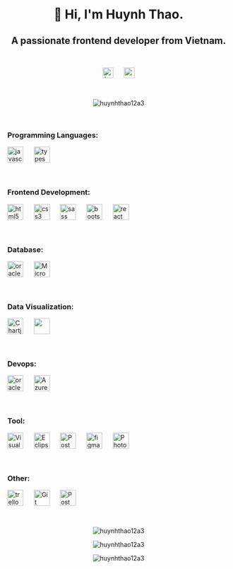 <h1 align="center">👋 Hi, I'm Huynh Thao.</h1>
<h2 align="center">A passionate frontend developer from Vietnam.</h2>
&nbsp;
<p align="center"> <img src="https://komarev.com/ghpvc/?username=huynhthao12a3&label=Profile%20views&color=0e75b6&style=flat" alt="huynhthao12a3" height="24"/>
 &nbsp;&nbsp;&nbsp;&nbsp; 
<img src="https://img.shields.io/badge/Gmail-huynhthao12a3@gmail.com-F9FAFB?logo=gmail&logoColor=EA4335&color=ff69b4" alt="gmail" height="24"/>
</p>
&nbsp;
<p align="center"> <span href="#"><img src="https://github-profile-trophy.vercel.app/?username=huynhthao12a3" alt="huynhthao12a3" /></span> </p>

&nbsp;

<h3 align="left">Programming Languages:</h3>
<span > <img src="https://img.shields.io/badge/Javascript-F9FAFB?logo=javascript&logoColor=e3ca05" alt="javascript" height="36"/> </span>
&nbsp;&nbsp;&nbsp;&nbsp; 
<span > <img src="https://img.shields.io/badge/Typescript-F9FAFB?logo=typescript&logoColor=3178C6" alt="typescript" height="36"/> </span>

&nbsp;

<h3 align="left">Frontend Development:</h3>
<span > <img src="https://img.shields.io/badge/HTML5-F9FAFB?logo=html5&logoColor=E34F26" alt="html5" height="36"/> </span>
&nbsp;&nbsp;&nbsp;&nbsp;
<span > <img src="https://img.shields.io/badge/CSS3-F9FAFB?logo=css3&logoColor=1572B6" alt="css3" height="36"/> </span>
&nbsp;&nbsp;&nbsp;&nbsp;
<span > <img src="https://img.shields.io/badge/SASS-F9FAFB?logo=sass&logoColor=CC6699" alt="sass" height="36"/> </span>
&nbsp;&nbsp;&nbsp;&nbsp;
<span > <img src="https://img.shields.io/badge/Bootstrap-F9FAFB?logo=bootstrap&logoColor=7952B3" alt="bootstrap" height="36"/> </span>
&nbsp;&nbsp;&nbsp;&nbsp;
<span > <img src="https://img.shields.io/badge/React-F9FAFB?logo=react&logoColor=61DAFB" alt="react" height="36"/> </span>

&nbsp;

<h3 align="left">Database:</h3>
<span > <img src="https://img.shields.io/badge/Oracle-F9FAFB?logo=oracle&logoColor=F80000" alt="oracle" height="36"/> </span>
&nbsp;&nbsp;&nbsp;&nbsp;
<span > <img src="https://img.shields.io/badge/Microsoft SQL Server-F9FAFB?logo=MicrosoftSQLServer&logoColor=CC2927" alt="Microsoft SQL Server" height="36"/> </span>

&nbsp;

<h3 align="left">Data Visualization:</h3>
<span > <img src="https://img.shields.io/badge/Chartjs-F9FAFB?logo=chart.js&logoColor=FF6384" alt="Chartjs" height="36"/> </span>
&nbsp;&nbsp;&nbsp;&nbsp;
<span > <img src='https://jscharting.com/static/img/logo.svg' height="36"/> </span>

&nbsp;

<h3 align="left">Devops:</h3>
<span > <img src="https://img.shields.io/badge/Jenkins-F9FAFB?logo=jenkins&logoColor=D24939" alt="oracle" height="36"/> </span>
&nbsp;&nbsp;&nbsp;&nbsp;
<span > <img src="https://img.shields.io/badge/Azure-F9FAFB?logo=AzureDevOps&logoColor=0078D7" alt="AzureDevOps" height="36"/> </span>

&nbsp;

<h3 align="left">Tool:</h3>
<span > <img src="https://img.shields.io/badge/Visual Studio Code-F9FAFB?logo=VisualStudioCode&logoColor=007ACC" alt="Visual Studio Code" height="36"/> </span>
&nbsp;&nbsp;&nbsp;&nbsp;
<span > <img src="https://img.shields.io/badge/Eclipse-F9FAFB?logo=EclipseIDE&logoColor=2C2255" alt="Eclipse" height="36"/> </span>
&nbsp;&nbsp;&nbsp;&nbsp;
<span > <img src="https://img.shields.io/badge/Postman-F9FAFB?logo=postman&logoColor=FF6C37" alt="Postman" height="36"/> </span>
&nbsp;&nbsp;&nbsp;&nbsp;
<span > <img src="https://img.shields.io/badge/Figma-F9FAFB?logo=figma&logoColor=F24E1E" alt="figma" height="36"/> </span>
&nbsp;&nbsp;&nbsp;&nbsp;
<span > <img src="https://img.shields.io/badge/Photoshop-F9FAFB?logo=AdobePhotoshop&logoColor=31A8FF" alt="Photoshop" height="36"/> </span>

&nbsp;

<h3 align="left">Other:</h3>
<span > <img src="https://img.shields.io/badge/Trello-F9FAFB?logo=trello&logoColor=0052CC" alt="trello" height="36"/> </span>
&nbsp;&nbsp;&nbsp;&nbsp;
<span > <img src="https://img.shields.io/badge/Git-F9FAFB?logo=git&logoColor=F05032" alt="Git" height="36"/> </span>
&nbsp;&nbsp;&nbsp;&nbsp;
<span > <img src="https://img.shields.io/badge/Wordpress-F9FAFB?logo=wordpress&logoColor=21759B" alt="Postman" height="36"/> </span>

&nbsp;

<p align="center"><img  src="https://github-readme-stats.vercel.app/api/top-langs?username=huynhthao12a3&show_icons=true&locale=en&layout=compact&title_color=ff69b4&bg_color=F9FAFB" alt="huynhthao12a3" /></p>

<p align="center"><img  src="https://github-readme-stats.vercel.app/api?username=huynhthao12a3&show_icons=true&locale=en&title_color=ff69b4&icon_color=ff69b4&bg_color=F9FAFB" alt="huynhthao12a3" /></p>

<p align="center"><img  src="https://github-readme-streak-stats.herokuapp.com/?user=huynhthao12a3&title_color=ff69b4&background=F9FAFB&theme=bear" alt="huynhthao12a3" /></p>
